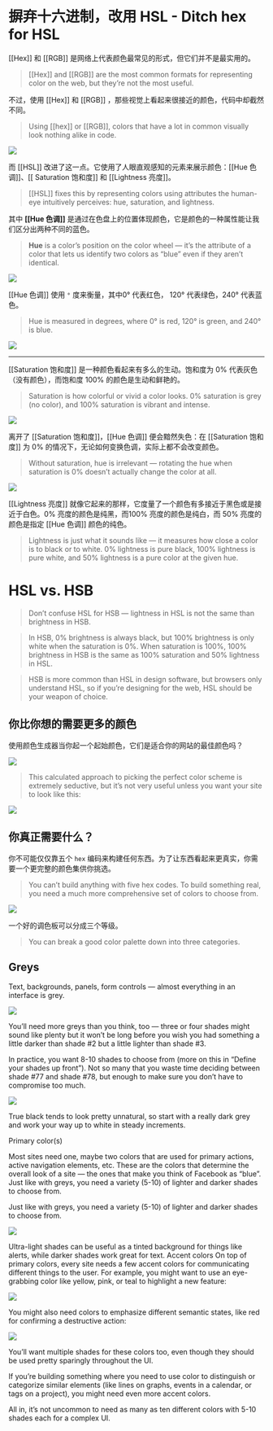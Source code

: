 # 摒弃十六进制，改用 HSL - Ditch hex for HSL

[[Hex]] 和 [[RGB]] 是网络上代表颜色最常见的形式，但它们并不是最实用的。

> [[Hex]] and [[RGB]] are the most common formats for representing color on the web, but they’re not the most useful.

不过，使用 [[Hex]] 和 [[RGB]] ，那些视觉上看起来很接近的颜色，代码中却截然不同。

> Using [[hex]] or [[RGB]], colors that have a lot in common visually look nothing alike in code.

![](../assets/2024-01-06_23-26-02.png)

而 [[HSL]] 改进了这一点。它使用了人眼直观感知的元素来展示颜色：[[Hue 色调]]、[[ Saturation 饱和度]]  和 [[Lightness 亮度]]。

> [[HSL]] fixes this by representing colors using attributes the human-eye intuitively perceives: hue, saturation, and lightness.

其中 **[[Hue 色调]]** 是通过在色盘上的位置体现颜色，它是颜色的一种属性能让我们区分出两种不同的蓝色。

> **Hue** is a color’s position on the color wheel — it’s the attribute of a color that lets us identify two colors as “blue” even if they aren’t identical.

![](../assets/2024-01-06_23-33-39.png)

[[Hue 色调]] 使用 `°` 度来衡量，其中0° 代表红色， 120° 代表绿色，240° 代表蓝色。

> Hue is measured in degrees, where 0° is red, 120° is green, and 240° is blue.

![](https://raw.githubusercontent.com/olivla/PicGo/main/img/20240106223518.png)

---

[[Saturation 饱和度]] 是一种颜色看起来有多么的生动。饱和度为 0% 代表灰色（没有颜色），而饱和度 100% 的颜色是生动和鲜艳的。

> Saturation is how colorful or vivid a color looks. 0% saturation is grey (no color), and 100% saturation is vibrant and intense.

![](../assets/2024-01-06_23-40-32.png)

离开了 [[Saturation 饱和度]]，[[Hue 色调]] 便会黯然失色：在 [[Saturation 饱和度]] 为 0% 的情况下，无论如何变换色调，实际上都不会改变颜色。

> Without saturation, hue is irrelevant — rotating the hue when saturation is 0% doesn’t actually change the color at all.

![](../assets/2024-01-06_23-43-24.png)

[[Lightness 亮度]] 就像它起来的那样，它度量了一个颜色有多接近于黑色或是接近于白色。0% 亮度的颜色是纯黑，而100% 亮度的颜色是纯白，而 50% 亮度的颜色是指定 [[Hue 色调]] 颜色的纯色。

> Lightness is just what it sounds like — it measures how close a color is to black or to white. 0% lightness is pure black, 100% lightness is pure white, and 50% lightness is a pure color at the given hue.

# HSL vs. HSB
> Don’t confuse HSL for HSB — lightness in HSL is not the same than brightness in HSB.

> In HSB, 0% brightness is always black, but 100% brightness is only white when the saturation is 0%. When saturation is 100%, 100% brightness in HSB is the same as 100% saturation and 50% lightness in HSL.

> HSB is more common than HSL in design software, but browsers only understand HSL, so if you’re designing for the web, HSL should be your weapon of choice.

## 你比你想的需要更多的颜色

使用颜色生成器当你起一个起始颜色，它们是适合你的网站的最佳颜色吗？

![](../assets/2024-01-06_22-39-14.png)

>This calculated approach to picking the perfect color scheme is extremely seductive, but it’s not very useful unless you want your site to look like this:

![](../assets/2024-01-06_22-42-31.png)

## 你真正需要什么？

你不可能仅仅靠五个 `hex` 编码来构建任何东西。为了让东西看起来更真实，你需要一个更完整的颜色集供你挑选。

> You can’t build anything with five hex codes. To build something real, you need a much more comprehensive set of colors to choose from.

![](../assets/2024-01-06_22-45-26.png)

一个好的调色板可以分成三个等级。

> You can break a good color palette down into three categories.

## Greys

Text, backgrounds, panels, form controls — almost everything in an interface
is grey.

![](../assets/2024-01-06_22-49-37.png)

You’ll need more greys than you think, too — three or four shades might
sound like plenty but it won’t be long before you wish you had something a
little darker than shade #2 but a little lighter than shade #3.

In practice, you want 8-10 shades to choose from (more on this in “Define
your shades up front”). Not so many that you waste time deciding between
shade #77 and shade #78, but enough to make sure you don’t have to
compromise too much.

![](../assets/2024-01-06_22-52-19.png)

True black tends to look pretty unnatural, so start with a really dark grey and
work your way up to white in steady increments.

Primary color(s)

Most sites need one, maybe two colors that are used for primary actions,
active navigation elements, etc. These are the colors that determine the
overall look of a site — the ones that make you think of Facebook as “blue”.
Just like with greys, you need a variety (5-10) of lighter and darker shades to
choose from.

Just like with greys, you need a variety (5-10) of lighter and darker shades to
choose from.

![](../assets/2024-01-06_22-53-18.png)

Ultra-light shades can be useful as a tinted background for things like alerts,
while darker shades work great for text.
Accent colors
On top of primary colors, every site needs a few accent colors for
communicating different things to the user.
For example, you might want to use an eye-grabbing color like yellow, pink,
or teal to highlight a new feature:

![](../assets/2024-01-06_22-54-41.png)

You might also need colors to emphasize different semantic states, like red
for confirming a destructive action:

![](../assets/2024-01-06_22-56-38.png)


You’ll want multiple shades for these colors too, even though they should be
used pretty sparingly throughout the UI.

If you’re building something where you need to use color to distinguish or
categorize similar elements (like lines on graphs, events in a calendar, or
tags on a project), you might need even more accent colors.

All in, it’s not uncommon to need as many as ten different colors with 5-10
shades each for a complex UI.

